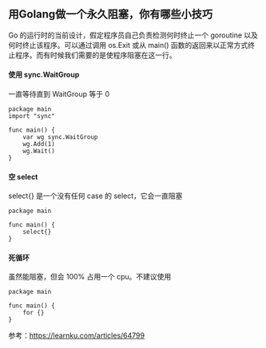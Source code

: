 ## 用Golang做一个永久阻塞，你有哪些小技巧
Go 的运行时的当前设计，假定程序员自己负责检测何时终止一个 goroutine 以及何时终止该程序。可以通过调用 os.Exit 或从 main() 函数的返回来以正常方式终止程序。而有时候我们需要的是使程序阻塞在这一行。
#### 使用 sync.WaitGroup
一直等待直到 WaitGroup 等于 0
```
package main
import "sync"

func main() {
    var wg sync.WaitGroup
    wg.Add(1)
    wg.Wait()
}
```
#### 空 select
select{} 是一个没有任何 case 的 select，它会一直阻塞
```
package main

func main() {
    select{}
}
```
#### 死循环
虽然能阻塞，但会 100% 占用一个 cpu。不建议使用
```
package main

func main() {
    for {}
}
```

参考：https://learnku.com/articles/64799

